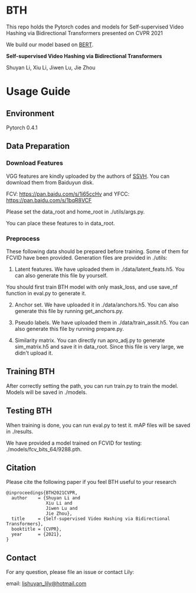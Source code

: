 # BTH
This repo holds the Pytorch codes and models for Self-supervised Video Hashing via Bidirectional Transformers presented on CVPR 2021

We build our model based on [BERT].

**Self-supervised Video Hashing via Bidirectional Transformers**

Shuyan Li, Xiu Li, Jiwen Lu, Jie Zhou

[//]: ------------------------------Separator------------------------------

# Usage Guide

## Environment
Pytorch 0.4.1

## Data Preparation

### Download Features

VGG features are kindly uploaded by the authors of [SSVH]. You can download them from Baiduyun disk.

FCV: https://pan.baidu.com/s/1i65ccHv and YFCC: https://pan.baidu.com/s/1bqR8VCF  

Please set the data_root and home_root in ./utils/args.py. 

You can place these features to in data_root.


### Preprocess

These following data should be prepared before training. Some of them for FCVID have been provided. Generation files are provided in ./utils:

1. Latent features. We have uploaded them in ./data/latent_feats.h5. You can also generate this file by yourself.

You should first train BTH model with only mask_loss, and use save_nf function in eval.py to generate it. 

2. Anchor set. We have uploaded it in ./data/anchors.h5. You can also generate this file by running get_anchors.py.
 
3. Pseudo labels. We have uploaded them in ./data/train_assit.h5. You can also generate this file by running prepare.py.

4. Similarity matrix. You can directly run apro_adj.py to generate sim_matrix.h5 and save it in data_root. Since this file is very large, we didn't upload it. 

## Training BTH
After correctly setting the path, you can run train.py to train the model. Models will be saved in ./models. 

## Testing BTH
When training is done, you can run eval.py to test it. mAP files will be saved in ./results.

We have provided a model trained on FCVID for testing: ./models/fcv_bits_64/9288.pth.

## Citation

Please cite the following paper if you feel BTH useful to your research

```
@inproceedings{BTH2021CVPR,
  author    = {Shuyan Li and
               Xiu Li and
               Jiwen Lu and
               Jie Zhou},
  title     = {Self-supervised Video Hashing via Bidirectional Transformers},
  booktitle = {CVPR},
  year      = {2021},
}
```
## Contact
For any question, please file an issue or contact Lily:

email: lishuyan_lily@hotmail.com

[SSVH]:https://github.com/lixiangpengcs/Self-Supervised-Video-Hashing

[BERT]: https://github.com/codertimo/BERT-pytorch

